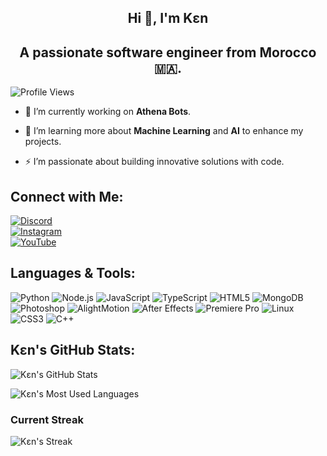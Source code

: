 <div align="center">

## Hi 👋, I'm Kɛn  

## **A passionate software engineer from Morocco 🇲🇦.**

</div>

![Profile Views](https://komarev.com/ghpvc/?username=u73j)

- 🔭 I’m currently working on **Athena Bots**.

- 🌱 I’m learning more about **Machine Learning** and **AI** to enhance my projects.

- ⚡ I’m passionate about building innovative solutions with code.

## Connect with Me:
[![Discord](https://img.shields.io/badge/Discord-7289DA?style=flat&logo=discord&logoColor=white)](https://discord.com/invite/yourdiscordlink)  
[![Instagram](https://img.shields.io/badge/Instagram-E4405F?style=flat&logo=instagram&logoColor=white)](https://instagram.com/yourinstalink)  
[![YouTube](https://img.shields.io/badge/YouTube-FF0000?style=flat&logo=youtube&logoColor=white)](https://youtube.com/youryoutubelink)

## Languages & Tools:
![Python](https://img.shields.io/badge/Python-3776AB?style=flat&logo=python&logoColor=white)
![Node.js](https://img.shields.io/badge/Node.js-339933?style=flat&logo=node.js&logoColor=white)
![JavaScript](https://img.shields.io/badge/JavaScript-F7DF1E?style=flat&logo=javascript&logoColor=black)
![TypeScript](https://img.shields.io/badge/TypeScript-3178C6?style=flat&logo=typescript&logoColor=white)
![HTML5](https://img.shields.io/badge/HTML5-E34F26?style=flat&logo=html5&logoColor=white)
![MongoDB](https://img.shields.io/badge/MongoDB-47A248?style=flat&logo=mongodb&logoColor=white)
![Photoshop](https://img.shields.io/badge/Photoshop-31A8FF?style=flat&logo=adobephotoshop&logoColor=white)
![AlightMotion](https://img.shields.io/badge/AlightMotion-FF5F00?style=flat&logo=alightmotion&logoColor=white)
![After Effects](https://img.shields.io/badge/After%20Effects-9999FF?style=flat&logo=adobeaftereffects&logoColor=white)
![Premiere Pro](https://img.shields.io/badge/Premiere%20Pro-FF9900?style=flat&logo=adobepremierepro&logoColor=white)
![Linux](https://img.shields.io/badge/Linux-FCC624?style=flat&logo=linux&logoColor=black)
![CSS3](https://img.shields.io/badge/CSS3-1572B6?style=flat&logo=css3&logoColor=white)
![C++](https://img.shields.io/badge/C++-00599C?style=flat&logo=cplusplus&logoColor=white)

## Kɛn's GitHub Stats:

![Kɛn's GitHub Stats](https://github-readme-stats.vercel.app/api?username=u73j&show_icons=true&hide_title=true&count_private=true&hide=prs)

![Kɛn's Most Used Languages](https://github-readme-stats.vercel.app/api/top-langs/?username=u73j&layout=compact&hide=html,css)

### Current Streak
![Kɛn's Streak](https://github-readme-streak-stats.herokuapp.com/?user=u73j)
